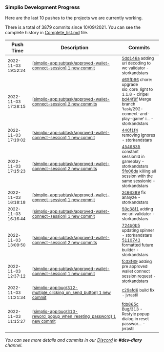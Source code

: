 
### Simplio Development Progress

Here are the last 10 pushes to the projects we are currently working.

There is a total of 3879 commits since 10/09/2021. You can see the complete history in
 [Complete_list.md](Complete_list.md) file.

| Push Time | Description | Commits |
| --- | --- | --- |
| <sub>2022-11-03 19:52:24</sub> | <sub>[[simplio-app:subtask/approved\-wallet\-connect\-session] 1 new commit](https://github.com/SimplioOfficial/simplio-app/commit/5dd146aa3e6e6726c2d67fde041fd4fc33415c14)</sub> | <sub>[5dd146a](https://github.com/SimplioOfficial/simplio-app/commit/5dd146aa3e6e6726c2d67fde041fd4fc33415c14) adding url decoding to wc validator - storkandstars</sub> |
| <sub>2022-11-03 17:28:15</sub> | <sub>[[simplio-app:subtask/approved\-wallet\-connect\-session] 2 new commits](https://github.com/SimplioOfficial/simplio-app/compare/440f1f4fb49f...bd44f9fc7daa)</sub> | <sub>[d65fb96](https://github.com/SimplioOfficial/simplio-app/commit/d65fb9640174beec5476c4f796b0199eeb7e40e6) chore: upgrade sio_core_light to 1.1.8 - ciripel<br>[bd44f9f](https://github.com/SimplioOfficial/simplio-app/commit/bd44f9fc7daa337c6dd01cb6bbfc7cdf612bdd91) Merge branch 'task/292-connect-and-play-game' i... - storkandstars</sub> |
| <sub>2022-11-03 17:19:02</sub> | <sub>[[simplio-app:subtask/approved\-wallet\-connect\-session] 1 new commit](https://github.com/SimplioOfficial/simplio-app/commit/440f1f4fb49f338961aca3327196f8a49efd9aed)</sub> | <sub>[440f1f4](https://github.com/SimplioOfficial/simplio-app/commit/440f1f4fb49f338961aca3327196f8a49efd9aed) removing ignores - storkandstars</sub> |
| <sub>2022-11-03 17:15:23</sub> | <sub>[[simplio-app:subtask/approved\-wallet\-connect\-session] 2 new commits](https://github.com/SimplioOfficial/simplio-app/compare/2c6638901fd5...5fe08dac0f2f)</sub> | <sub>[4546835](https://github.com/SimplioOfficial/simplio-app/commit/4546835aa851bee40ac7e29b0af1ed6405782ecf) constant sessionId in gameplay - storkandstars<br>[5fe08da](https://github.com/SimplioOfficial/simplio-app/commit/5fe08dac0f2f21943595df3b843de6a0fb25c2b9) killing all session with the same sessionId - storkandstars</sub> |
| <sub>2022-11-03 16:18:18</sub> | <sub>[[simplio-app:subtask/approved\-wallet\-connect\-session] 1 new commit](https://github.com/SimplioOfficial/simplio-app/commit/2c6638901fd58212dcf3e9a0639d8bac74a4f2b4)</sub> | <sub>[2c66389](https://github.com/SimplioOfficial/simplio-app/commit/2c6638901fd58212dcf3e9a0639d8bac74a4f2b4) fix analyze - storkandstars</sub> |
| <sub>2022-11-03 16:16:44</sub> | <sub>[[simplio-app:subtask/approved\-wallet\-connect\-session] 1 new commit](https://github.com/SimplioOfficial/simplio-app/commit/50c38f1688892432cf679bf71fd7a8afd9117c74)</sub> | <sub>[50c38f1](https://github.com/SimplioOfficial/simplio-app/commit/50c38f1688892432cf679bf71fd7a8afd9117c74) adding wc uri validator - storkandstars</sub> |
| <sub>2022-11-03 13:09:50</sub> | <sub>[[simplio-app:subtask/approved\-wallet\-connect\-session] 2 new commits](https://github.com/SimplioOfficial/simplio-app/compare/fc03f69fa699...51107435d970)</sub> | <sub>[724b0b5](https://github.com/SimplioOfficial/simplio-app/commit/724b0b5c4e830a8c8a588163fa9ef6ee89452e88) updating spinner - storkandstars<br>[5110743](https://github.com/SimplioOfficial/simplio-app/commit/51107435d9700bfb6ce3f7c7e40d4e53eeb498ca) formatted future builder - storkandstars</sub> |
| <sub>2022-11-03 12:37:12</sub> | <sub>[[simplio-app:subtask/approved\-wallet\-connect\-session] 1 new commit](https://github.com/SimplioOfficial/simplio-app/commit/fc03f69fa6997c545f527d577b563dcf078c749e)</sub> | <sub>[fc03f69](https://github.com/SimplioOfficial/simplio-app/commit/fc03f69fa6997c545f527d577b563dcf078c749e) adding pre approved wallet connect session request - storkandstars</sub> |
| <sub>2022-11-03 11:21:34</sub> | <sub>[[simplio-app:bug/312\-multiple\_clicking\_on\_send\_button] 1 new commit](https://github.com/SimplioOfficial/simplio-app/commit/c29afd67332a199e76e6d949214cd66cc837880f)</sub> | <sub>[c29afd6](https://github.com/SimplioOfficial/simplio-app/commit/c29afd67332a199e76e6d949214cd66cc837880f) build fix - jvrastil</sub> |
| <sub>2022-11-03 11:15:27</sub> | <sub>[[simplio-app:bug/313\-reword\_popup\_when\_reseting\_password] 1 new commit](https://github.com/SimplioOfficial/simplio-app/commit/fdb865c1031dc28683ff2af2f3d527f06150ef50)</sub> | <sub>[fdb865c](https://github.com/SimplioOfficial/simplio-app/commit/fdb865c1031dc28683ff2af2f3d527f06150ef50) Bug/313 - Restyle popup dialog in reset passwor... - jvrastil</sub> |

_You can see more details and commits in our [Discord](https://discord.gg/aKhjuwZmdP) in **#dev-diary** channel._
